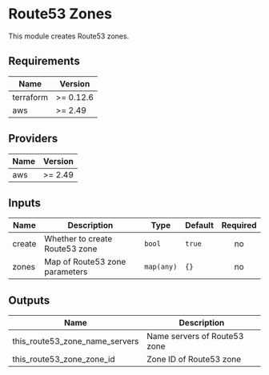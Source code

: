 # Route53 Zones

This module creates Route53 zones.

<!-- BEGINNING OF PRE-COMMIT-TERRAFORM DOCS HOOK -->
## Requirements

| Name | Version |
|------|---------|
| terraform | >= 0.12.6 |
| aws | >= 2.49 |

## Providers

| Name | Version |
|------|---------|
| aws | >= 2.49 |

## Inputs

| Name | Description | Type | Default | Required |
|------|-------------|------|---------|:--------:|
| create | Whether to create Route53 zone | `bool` | `true` | no |
| zones | Map of Route53 zone parameters | `map(any)` | `{}` | no |

## Outputs

| Name | Description |
|------|-------------|
| this\_route53\_zone\_name\_servers | Name servers of Route53 zone |
| this\_route53\_zone\_zone\_id | Zone ID of Route53 zone |

<!-- END OF PRE-COMMIT-TERRAFORM DOCS HOOK -->
